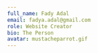 ```yaml
---
full_name: Fady Adal
email: fadya.adal@gmail.com
role: Website Creator
bio: The Person
avatar: mustacheparrot.gif
---
```

